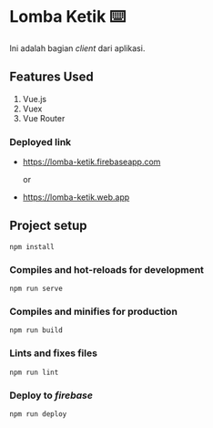 # Lomba Ketik ⌨️

Ini adalah bagian _client_ dari aplikasi.  

## Features Used

  1. Vue.js
  2. Vuex
  3. Vue Router

### Deployed link

 - https://lomba-ketik.firebaseapp.com

     or

 - https://lomba-ketik.web.app

## Project setup
```
npm install
```

### Compiles and hot-reloads for development
```
npm run serve
```

### Compiles and minifies for production
```
npm run build
```

### Lints and fixes files
```
npm run lint
```

### Deploy to _firebase_
```
npm run deploy
```


